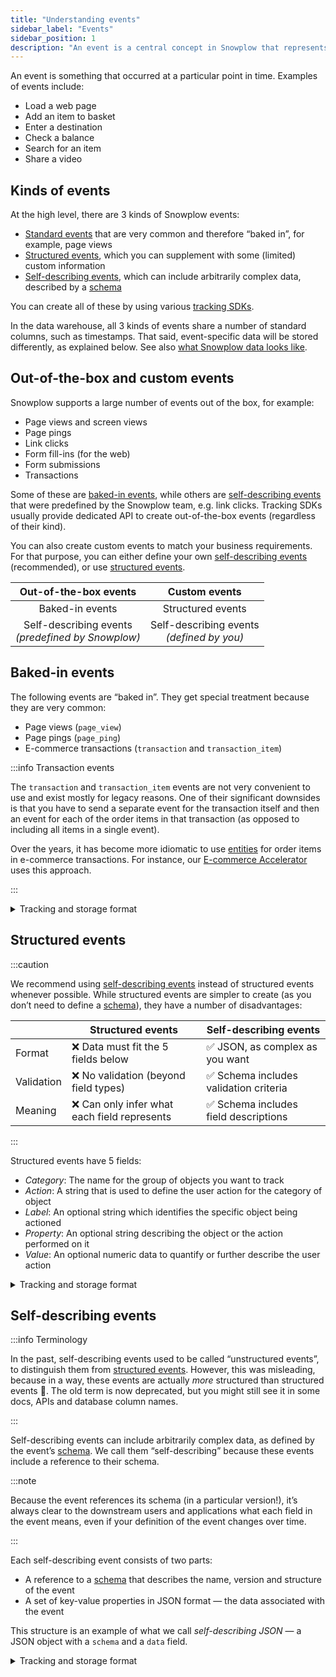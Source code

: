 ```yaml
---
title: "Understanding events"
sidebar_label: "Events"
sidebar_position: 1
description: "An event is a central concept in Snowplow that represents something that occurred at a particular point in time"
---
```


An event is something that occurred at a particular point in time. Examples of events include:

- Load a web page
- Add an item to basket
- Enter a destination
- Check a balance
- Search for an item
- Share a video

## Kinds of events

At the high level, there are 3 kinds of Snowplow events:
* [Standard events](#baked-in-events) that are very common and therefore “baked in”, for example, page views
* [Structured events](#structured-events), which you can supplement with some (limited) custom information
* [Self-describing events](#self-describing-events), which can include arbitrarily complex data, described by a [schema](/docs/fundamentals/schemas/index.md)

You can create all of these by using various [tracking SDKs](/docs/sources/trackers/index.md).

In the data warehouse, all 3 kinds of events share a number of standard columns, such as timestamps. That said, event-specific data will be stored differently, as explained below. See also [what Snowplow data looks like](/docs/fundamentals/canonical-event/index.md).

## Out-of-the-box and custom events

Snowplow supports a large number of events out of the box, for example:
* Page views and screen views
* Page pings
* Link clicks
* Form fill-ins (for the web)
* Form submissions
* Transactions

Some of these are [baked-in events](#baked-in-events), while others are [self-describing events](#self-describing-events) that were predefined by the Snowplow team, e.g. link clicks. Tracking SDKs usually provide dedicated API to create out-of-the-box events (regardless of their kind).

You can also create custom events to match your business requirements. For that purpose, you can either define your own [self-describing events](#self-describing-events) (recommended), or use [structured events](#structured-events).

| Out-of-the-box events | Custom events |
|:-:|:-:|
| Baked-in events | Structured events |
| Self-describing events <br/> _(predefined by Snowplow)_ | Self-describing events <br/> _(defined by you)_ |

## Baked-in events

The following events are “baked in”. They get special treatment because they are very common:
* Page views (`page_view`)
* Page pings (`page_ping`)
* E-commerce transactions	(`transaction` and `transaction_item`)

:::info Transaction events

The `transaction` and `transaction_item` events are not very convenient to use and exist mostly for legacy reasons. One of their significant downsides is that you have to send a separate event for the transaction itself and then an event for each of the order items in that transaction (as opposed to including all items in a single event).

Over the years, it has become more idiomatic to use [entities](/docs/fundamentals/entities/index.md) for order items in e-commerce transactions. For instance, our [E-commerce Accelerator](https://docs.snowplow.io/accelerators/ecommerce/) uses this approach.

:::

<details>
<summary>Tracking and storage format</summary>

Snowplow [tracking SDKs](/docs/sources/trackers/index.md) provide a dedicated API for these events. For example, if you want to track a page view using the [JavaScript tracker](/docs/sources/trackers/javascript-trackers/web-tracker/quick-start-guide/index.md):

```javascript
window.snowplow('trackPageView');
```

In the data warehouse, any event-specific information for these events will be in standard columns (in the Snowplow `events` table). You can find those listed [here](/docs/fundamentals/canonical-event/index.md#event-specific-fields).

</details>

## Structured events

:::caution

We recommend using [self-describing events](#self-describing-events) instead of structured events whenever possible. While structured events are simpler to create (as you don’t need to define a [schema](/docs/fundamentals/schemas/index.md)), they have a number of disadvantages:

| | Structured events | Self-describing events |
|---|---|---|
| Format | :x: Data must fit the 5 fields below | :white_check_mark: JSON, as complex as you want |
| Validation | :x: No validation (beyond field types) | :white_check_mark: Schema includes validation criteria |
| Meaning | :x: Can only infer what each field represents | :white_check_mark: Schema includes field descriptions |

:::

Structured events have 5 fields:

- _Category_: The name for the group of objects you want to track
- _Action_: A string that is used to define the user action for the category of object
- _Label_: An optional string which identifies the specific object being actioned
- _Property_: An optional string describing the object or the action performed on it
- _Value_: An optional numeric data to quantify or further describe the user action

<details>
<summary>Tracking and storage format</summary>

To track a structured event, use one of the [tracking SDKs](/docs/sources/trackers/index.md). For example, with the [JavaScript tracker](/docs/sources/trackers/javascript-trackers/web-tracker/quick-start-guide/index.md):

```javascript
snowplow('trackStructEvent', {
  category: 'Product', 
  action: 'View', 
  label: 'ASO01043', 
  property: 'Dress',
  value: 49.95
});
```

In the data warehouse, these events still use the [standard columns](/docs/fundamentals/canonical-event/index.md) for general information, like timestamps. In addition, the above fields for all structured events are stored in a set of 5 standard columns. See the [structure of Snowplow data](/docs/fundamentals/canonical-event/index.md#structured-events) for more information.

</details>

## Self-describing events

:::info Terminology

In the past, self-describing events used to be called “unstructured events”, to distinguish them from [structured events](#structured-events). However, this was misleading, because in a way, these events are actually _more_ structured than structured events 🤯. The old term is now deprecated, but you might still see it in some docs, APIs and database column names.

:::

Self-describing events can include arbitrarily complex data, as defined by the event’s [schema](/docs/fundamentals/schemas/index.md). We call them “self-describing” because these events include a reference to their schema.

:::note

Because the event references its schema (in a particular version!), it’s always clear to the downstream users and applications what each field in the event means, even if your definition of the event changes over time.

:::

Each self-describing event consists of two parts:

- A reference to a [schema](/docs/fundamentals/schemas/index.md) that describes the name, version and structure of the event
- A set of key-value properties in JSON format — the data associated with the event

This structure is an example of what we call _self-describing JSON_ — a JSON object with a `schema` and a `data` field.

<details>
<summary>Tracking and storage format</summary>

Some self-describing events were predefined by Snowplow and are natively supported by tracking SDKs. For example, the mobile trackers automatically send [screen view](/docs/sources/trackers/mobile-trackers/tracking-events/screen-tracking/index.md) self-described events. You can find the schemas for these events [here](https://github.com/snowplow/iglu-central/tree/master/schemas/com.snowplowanalytics.snowplow).

To track your own _custom_ self-describing event, e.g. `viewed_product`, **you will first need to define its [schema](/docs/fundamentals/schemas/index.md)** (see [managing data structures](/docs/data-product-studio/managing-your-data-structures/index.md)). This schema might have fields such as `productId`, `brand`, etc.

Then you can use one of our [tracking SDKs](/docs/sources/trackers/index.md). For example, with the [JavaScript tracker](/docs/sources/trackers/javascript-trackers/web-tracker/quick-start-guide/index.md):

```javascript
window.snowplow('trackSelfDescribingEvent', {
  event: {
    schema: 'iglu:com.acme_company/viewed_product/jsonschema/2-0-0',
    data: {
      productId: 'ASO01043',
      category: 'Dresses',
      brand: 'ACME',
      returning: true,
      price: 49.95,
      sizes: ['xs', 's', 'l', 'xl', 'xxl'],
      availableSince: new Date(2013,3,7)
    }
  }
});
```

In the data warehouse, these events still use the [standard columns](/docs/fundamentals/canonical-event/index.md) for general information, like timestamps. In addition, each type of self-describing event gets its own column (or its own table, in the case of Redshift) for event-specific fields defined in its schema. See the [structure of Snowplow data](/docs/fundamentals/canonical-event/index.md#self-describing-events) for more information.

</details>
